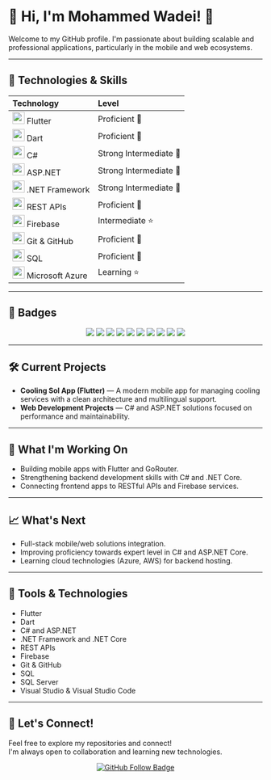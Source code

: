 # 🧊 Hi, I'm Mohammed Wadei! 👋

Welcome to my GitHub profile. I'm passionate about building scalable and professional applications, particularly in the mobile and web ecosystems.

---

## 🚀 Technologies & Skills

| Technology | Level |
|:-----------|:------|
| <img src="https://img.icons8.com/color/48/flutter.png" width="24"/> Flutter | Proficient 🚀 |
| <img src="https://img.icons8.com/color/48/dart.png" width="24"/> Dart | Proficient 🚀 |
| <img src="https://img.icons8.com/color/48/c-sharp-logo.png" width="24"/> C# | Strong Intermediate 🎯 |
| <img src="https://img.icons8.com/color/48/asp.png" width="24"/> ASP.NET | Strong Intermediate 🎯 |
| <img src="https://img.icons8.com/ios-filled/50/000000/net-framework.png" width="24"/> .NET Framework | Strong Intermediate 🎯 |
| <img src="https://img.icons8.com/ios-filled/50/api-settings.png" width="24"/> REST APIs | Proficient 🚀 |
| <img src="https://img.icons8.com/color/48/firebase.png" width="24"/> Firebase | Intermediate ⭐ |
| <img src="https://img.icons8.com/ios-glyphs/30/github.png" width="24"/> Git & GitHub | Proficient 🚀 |
| <img src="https://img.icons8.com/ios-filled/50/sql.png" width="24"/> SQL | Proficient 🚀 |
| <img src="https://img.icons8.com/color/48/azure-1.png" width="24"/> Microsoft Azure | Learning ⭐ |

---

## 🏅 Badges

<p align="center">
  <img src="https://img.shields.io/badge/Flutter-Expert-blue?logo=flutter&logoColor=white&style=for-the-badge"/>
  <img src="https://img.shields.io/badge/Dart-Expert-blue?logo=dart&logoColor=white&style=for-the-badge"/>
  <img src="https://img.shields.io/badge/C%23-Strong%20Intermediate-239120?logo=c-sharp&logoColor=white&style=for-the-badge"/>
  <img src="https://img.shields.io/badge/ASP.NET-Strong%20Intermediate-512BD4?logo=dotnet&logoColor=white&style=for-the-badge"/>
  <img src="https://img.shields.io/badge/.NET%20Framework-Strong%20Intermediate-512BD4?logo=dotnet&logoColor=white&style=for-the-badge"/>
  <img src="https://img.shields.io/badge/REST%20APIs-Proficient-green?logo=api&logoColor=white&style=for-the-badge"/>
  <img src="https://img.shields.io/badge/Firebase-Intermediate-FFCA28?logo=firebase&logoColor=black&style=for-the-badge"/>
  <img src="https://img.shields.io/badge/Git%20&%20GitHub-Proficient-orange?logo=git&logoColor=white&style=for-the-badge"/>
  <img src="https://img.shields.io/badge/SQL-Proficient-003B57?logo=postgresql&logoColor=white&style=for-the-badge"/>
  <img src="https://img.shields.io/badge/Azure-Learning-0089D6?logo=microsoftazure&logoColor=white&style=for-the-badge"/>
</p>


---

## 🛠️ Current Projects

- **Cooling Sol App (Flutter)** — A modern mobile app for managing cooling services with a clean architecture and multilingual support.
- **Web Development Projects** — C# and ASP.NET solutions focused on performance and maintainability.

---

## 🔭 What I'm Working On

- Building mobile apps with Flutter and GoRouter.
- Strengthening backend development skills with C# and .NET Core.
- Connecting frontend apps to RESTful APIs and Firebase services.

---

## 📈 What's Next

- Full-stack mobile/web solutions integration.
- Improving proficiency towards expert level in C# and ASP.NET Core.
- Learning cloud technologies (Azure, AWS) for backend hosting.

---

## 🧰 Tools & Technologies

- Flutter
- Dart
- C# and ASP.NET
- .NET Framework and .NET Core
- REST APIs
- Firebase
- Git & GitHub
- SQL
- SQL Server
- Visual Studio & Visual Studio Code

---

## 🌟 Let's Connect!

Feel free to explore my repositories and connect!  
I'm always open to collaboration and learning new technologies.

<p align="center">
  <a href="https://github.com/Mwadei">
    <img src="https://img.shields.io/github/followers/your-username?label=Follow%20Me&style=social" alt="GitHub Follow Badge"/>
  </a>
</p>

<!--
**Mwadei/Mwadei** is a ✨ _special_ ✨ repository because its `README.md` (this file) appears on your GitHub profile.

Here are some ideas to get you started:

- 🔭 I’m currently working on ...
- 🌱 I’m currently learning ...
- 👯 I’m looking to collaborate on ...
- 🤔 I’m looking for help with ...
- 💬 Ask me about ...
- 📫 How to reach me: ...
- 😄 Pronouns: ...
- ⚡ Fun fact: ...
-->
